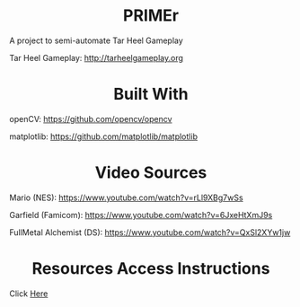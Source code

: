 <h1 align="center"> PRIMEr </h1>

A project to semi-automate Tar Heel Gameplay

Tar Heel Gameplay: http://tarheelgameplay.org

<h1 align="center"> Built With </h1>

openCV: https://github.com/opencv/opencv

matplotlib: https://github.com/matplotlib/matplotlib

<h1 align="center"> Video Sources </h1>

Mario (NES): https://www.youtube.com/watch?v=rLl9XBg7wSs

Garfield (Famicom): https://www.youtube.com/watch?v=6JxeHtXmJ9s

FullMetal Alchemist (DS): https://www.youtube.com/watch?v=QxSl2XYw1jw

<h1 align="center">Resources Access Instructions</h1>

Click <a href="https://1drv.ms/f/s!AuFmitBjrXNij74LdqxZGYc3yu85Tg">Here</a>
